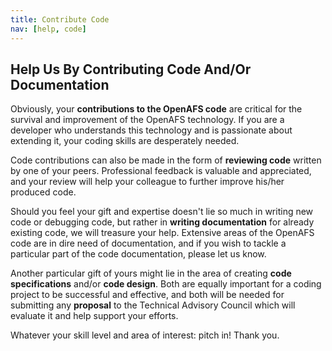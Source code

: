 ```yaml
---
title: Contribute Code
nav: [help, code]
---
```



## Help Us By Contributing Code And/Or Documentation ##

Obviously, your **contributions to the OpenAFS code** are critical for the survival and improvement of the OpenAFS technology.  If you are a developer who understands this technology and is passionate about extending it, your coding skills are desperately needed.

Code contributions can also be made in the form of **reviewing code** written by one of your peers.  Professional feedback is valuable and appreciated, and your review will help your colleague to further improve his/her produced code.

Should you feel your gift and expertise doesn't lie so much in writing new code or debugging code, but rather in **writing documentation** for already existing code, we will treasure your help.  Extensive areas of the OpenAFS code are in dire need of documentation, and if you wish to tackle a particular part of the code documentation, please let us know.

Another particular gift of yours might lie in the area of creating **code specifications** and/or **code design**.  Both are equally important for a coding project to be successful and effective, and both will be needed for submitting any **proposal** to the Technical Advisory Council which will evaluate it and help support your efforts.  

Whatever your skill level and area of interest: pitch in!  Thank you.
